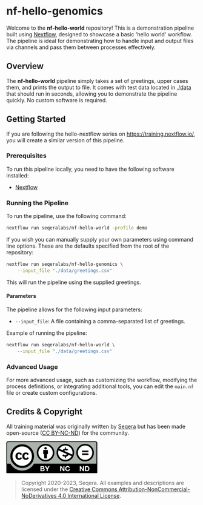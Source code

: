 # nf-hello-genomics

Welcome to the **nf-hello-world** repository! This is a demonstration pipeline built using [Nextflow](https://www.nextflow.io/), designed to showcase a basic 'hello world' workflow. The pipeline is ideal for demonstrating how to handle input and output files via channels and pass them between processes effectively.

## Overview

The **nf-hello-world** pipeline simply takes a set of greetings, upper cases them, and prints the output to file. It comes with test data located in [./data](./data/) that should run in seconds, allowing you to demonstrate the pipeline quickly. No custom software is required.

## Getting Started

If you are following the hello-nextflow series on https://training.nextflow.io/, you will create a similar version of this pipeline. 

### Prerequisites

To run this pipeline locally, you need to have the following software installed:

- [Nextflow](https://www.nextflow.io/)

### Running the Pipeline

To run the pipeline, use the following command:

```bash
nextflow run seqeralabs/nf-hello-world -profile demo
```

If you wish you can manually supply your own parameters using command line options. These are the defaults specified from the root of the repository:

```bash
nextflow run seqeralabs/nf-hello-genomics \
    --input_file "./data/greetings.csv"
```

This will run the pipeline using the supplied greetings.

#### Parameters

The pipeline allows for the following input parameters:

- `--input_file`: A file containing a comma-separated list of greetings.

Example of running the pipeline:

```bash
nextflow run seqeralabs/nf-hello-world \
    --input_file "./data/greetings.csv"
```

### Advanced Usage

For more advanced usage, such as customizing the workflow, modifying the process definitions, or integrating additional tools, you can edit the `main.nf` file or create custom configurations.

## Credits & Copyright

All training material was originally written by [Seqera](https://seqera.io) but has been made open-source ([CC BY-NC-ND](https://creativecommons.org/licenses/by-nc-nd/4.0/)) for the community.

<a rel="license" href="http://creativecommons.org/licenses/by-nc-nd/4.0/"><img alt="Creative Commons License" src="docs/assets/img/cc_by-nc-nd.svg" /></a>

> Copyright 2020-2023, Seqera. All examples and descriptions are licensed under the <a rel="license" href="http://creativecommons.org/licenses/by-nc-nd/4.0/">Creative Commons Attribution-NonCommercial-NoDerivatives 4.0 International License</a>.

